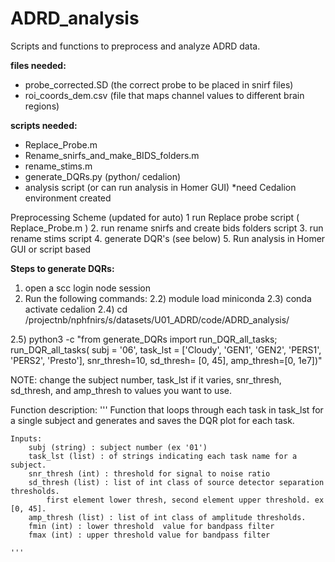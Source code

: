 # ADRD_analysis
Scripts and functions to preprocess and analyze ADRD data. 

**files needed:**
- probe_corrected.SD   (the correct probe to be placed in snirf files)
- roi_coords_dem.csv   (file that maps channel values to different brain regions)

**scripts needed:**
- Replace_Probe.m
- Rename_snirfs_and_make_BIDS_folders.m
- rename_stims.m
- generate_DQRs.py   (python/ cedalion)
- analysis script (or can run analysis in Homer GUI)
*need Cedalion environment created


Preprocessing Scheme (updated for auto)
1  run Replace probe script   ( Replace_Probe.m )
2. run rename snirfs and create bids folders script
3. run rename stims script
4. generate DQR's (see below)
5. Run analysis in Homer GUI or script based

**Steps to generate DQRs:**
1) open a scc login node session
2) Run the following commands:
  2.2) module load miniconda
  2.3) conda activate cedalion
  2.4) cd /projectnb/nphfnirs/s/datasets/U01_ADRD/code/ADRD_analysis/
  
  2.5) python3 -c "from generate_DQRs import run_DQR_all_tasks; run_DQR_all_tasks( subj = '06', task_lst = ['Cloudy', 'GEN1', 'GEN2', 'PERS1', 'PERS2', 'Presto'], snr_thresh=10, sd_thresh= [0, 45], amp_thresh=[0, 1e7])"

NOTE: change the subject number, task_lst if it varies, snr_thresh, sd_thresh, and amp_thresh to values you want to use. 


Function description:
'''
    Function that loops through each task in task_lst for a single subject and generates and saves
    the DQR plot for each task. 
    
    Inputs: 
        subj (string) : subject number (ex '01')
        task_lst (list) : of strings indicating each task name for a subject.
        snr_thresh (int) : threshold for signal to noise ratio
        sd_thresh (list) : list of int class of source detector separation thresholds. 
            first element lower thresh, second element upper threshold. ex [0, 45]. 
        amp_thresh (list) : list of int class of amplitude thresholds. 
        fmin (int) : lower threshold  value for bandpass filter
        fmax (int) : upper threshold value for bandpass filter
    
    '''
